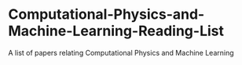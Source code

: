 # Computational-Physics-and-Machine-Learning-Reading-List
A list of papers relating Computational Physics and Machine Learning
